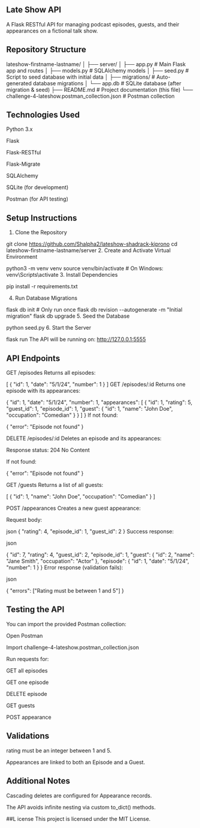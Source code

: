 ## Late Show API
A Flask RESTful API for managing podcast episodes, guests, and their appearances on a fictional talk show.

## Repository Structure

lateshow-firstname-lastname/
│
├── server/
│   ├── app.py              # Main Flask app and routes
│   ├── models.py           # SQLAlchemy models
│   ├── seed.py             # Script to seed database with initial data
│   ├── migrations/         # Auto-generated database migrations
│   └── app.db              # SQLite database (after migration & seed)
├── README.md               # Project documentation (this file)
└── challenge-4-lateshow.postman_collection.json # Postman collection

##  Technologies Used
Python 3.x

Flask

Flask-RESTful

Flask-Migrate

SQLAlchemy

SQLite (for development)

Postman (for API testing)

##  Setup Instructions
1. Clone the Repository

git clone https://github.com/Shalpha2/lateshow-shadrack-kiprono
cd lateshow-firstname-lastname/server
2. Create and Activate Virtual Environment

python3 -m venv venv
source venv/bin/activate  # On Windows: venv\Scripts\activate
3. Install Dependencies

pip install -r requirements.txt

4. Run Database Migrations

flask db init        # Only run once
flask db revision --autogenerate -m "Initial migration"
flask db upgrade
5. Seed the Database

python seed.py
6. Start the Server

flask run
The API will be running on: http://127.0.0.1:5555

## API Endpoints

 GET /episodes
Returns all episodes:


[
  {
    "id": 1,
    "date": "5/1/24",
    "number": 1
  }
]
 GET /episodes/:id
Returns one episode with its appearances:


{
  "id": 1,
  "date": "5/1/24",
  "number": 1,
  "appearances": [
    {
      "id": 1,
      "rating": 5,
      "guest_id": 1,
      "episode_id": 1,
      "guest": {
        "id": 1,
        "name": "John Doe",
        "occupation": "Comedian"
      }
    }
  ]
}
If not found:


{
  "error": "Episode not found"
}

 DELETE /episodes/:id
Deletes an episode and its appearances:

Response status: 204 No Content

If not found:


{
  "error": "Episode not found"
}

 GET /guests
Returns a list of all guests:


[
  {
    "id": 1,
    "name": "John Doe",
    "occupation": "Comedian"
  }
]

 POST /appearances
Creates a new guest appearance:

Request body:

json
{
  "rating": 4,
  "episode_id": 1,
  "guest_id": 2
}
Success response:

json

{
  "id": 7,
  "rating": 4,
  "guest_id": 2,
  "episode_id": 1,
  "guest": {
    "id": 2,
    "name": "Jane Smith",
    "occupation": "Actor"
  },
  "episode": {
    "id": 1,
    "date": "5/1/24",
    "number": 1
  }
}
Error response (validation fails):

json

{
  "errors": ["Rating must be between 1 and 5"]
}
## Testing the API
You can import the provided Postman collection:

Open Postman

Import challenge-4-lateshow.postman_collection.json

Run requests for:

GET all episodes

GET one episode

DELETE episode

GET guests

POST appearance

## Validations
rating must be an integer between 1 and 5.

Appearances are linked to both an Episode and a Guest.

## Additional Notes
Cascading deletes are configured for Appearance records.

The API avoids infinite nesting via custom to_dict() methods.

##L icense
This project is licensed under the MIT License.